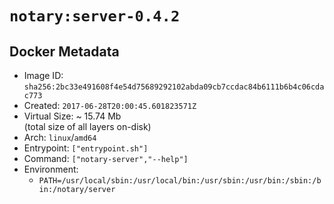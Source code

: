 # `notary:server-0.4.2`

## Docker Metadata

- Image ID: `sha256:2bc33e491608f4e54d75689292102abda09cb7ccdac84b6111b6b4c06cdac773`
- Created: `2017-06-28T20:00:45.601823571Z`
- Virtual Size: ~ 15.74 Mb  
  (total size of all layers on-disk)
- Arch: `linux`/`amd64`
- Entrypoint: `["entrypoint.sh"]`
- Command: `["notary-server","--help"]`
- Environment:
  - `PATH=/usr/local/sbin:/usr/local/bin:/usr/sbin:/usr/bin:/sbin:/bin:/notary/server`
